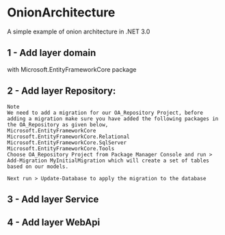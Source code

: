 # OnionArchitecture

A simple example of onion architecture in .NET 3.0

## 1 - Add layer domain
with Microsoft.EntityFrameworkCore package

## 2 - Add layer Repository:

```
Note
We need to add a migration for our OA_Repository Project, before adding a migration make sure you have added the following packages in the OA_Repository as given below,
Microsoft.EntityFrameworkCore
Microsoft.EntityFrameworkCore.Relational
Microsoft.EntityFrameworkCore.SqlServer
Microsoft.EntityFrameworkCore.Tools
Choose OA_Repository Project from Package Manager Console and run > Add-Migration MyInitialMigration which will create a set of tables based on our models.

Next run > Update-Database to apply the migration to the database
```
## 3 - Add layer Service
## 4 - Add layer WebApi

